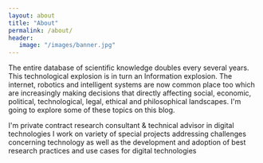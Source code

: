```yaml
---
layout: about
title: "About"
permalink: /about/
header:
   image: "/images/banner.jpg"
---
```

The entire database of scientific knowledge doubles every several years. This technological explosion is in turn an Information explosion. The internet, robotics and intelligent systems are now common place too which are increasingly making decisions that directly affecting social, economic, political, technological, legal, ethical and philosophical landscapes. I'm going to explore some of these topics on this blog.

I'm private contract research consultant & technical advisor in digital technologies I work on variety of special projects addressing challenges concerning technology as well as the development and adoption of best research practices and use cases for digital technologies
